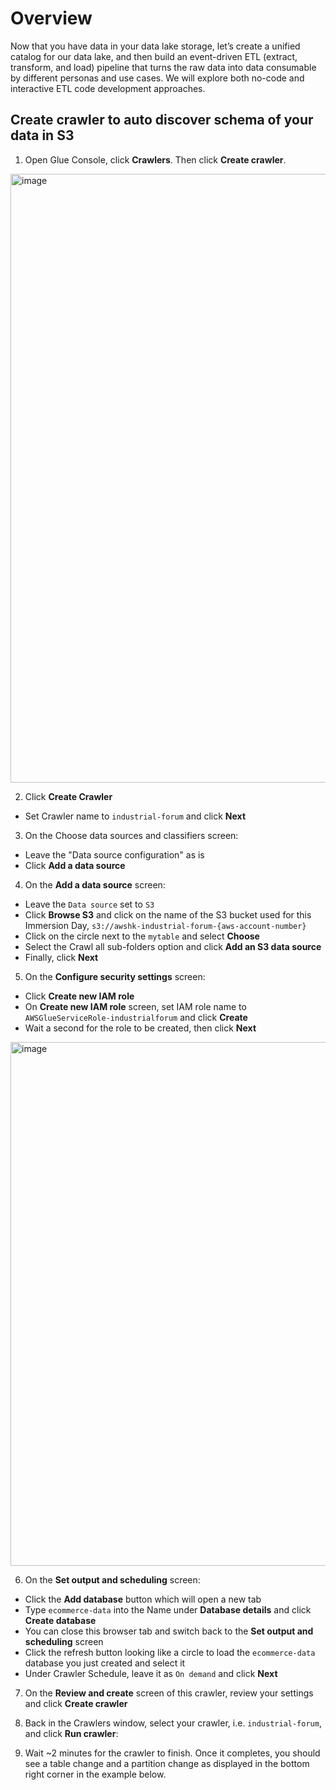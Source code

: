 # Overview
Now that you have data in your data lake storage, let’s create a unified catalog for our data lake, and then build an event-driven ETL (extract, transform, and load) pipeline that turns the raw data into data consumable by different personas and use cases. We will explore both no-code and interactive ETL code development approaches.

## Create crawler to auto discover schema of your data in S3
1. Open Glue Console, click **Crawlers**. Then click **Create crawler**.
<img width="974" alt="image" src="https://user-images.githubusercontent.com/108851851/226185529-21098a4a-7221-43a3-908a-15d6052a437e.png">

2. Click **Create Crawler**
- Set Crawler name to `industrial-forum` and click **Next**

3. On the Choose data sources and classifiers screen:
- Leave the "Data source configuration" as is
- Click **Add a data source**
4. On the **Add a data source** screen:
- Leave the `Data source` set to `S3`
- Click **Browse S3** and click on the name of the S3 bucket used for this Immersion Day, `s3://awshk-industrial-forum-{aws-account-number}`
- Click on the circle next to the `mytable` and select **Choose**
- Select the Crawl all sub-folders option and click **Add an S3 data source**
- Finally, click **Next**
5. On the **Configure security settings** screen:
- Click **Create new IAM role**
- On **Create new IAM role** screen, set IAM role name to `AWSGlueServiceRole-industrialforum` and click **Create**
- Wait a second for the role to be created, then click **Next**
<img width="838" alt="image" src="https://user-images.githubusercontent.com/108851851/226186427-2f942953-0773-4cfe-8fbe-ab3fc26e6c50.png">

6. On the **Set output and scheduling** screen:
- Click the **Add database** button which will open a new tab
- Type `ecommerce-data` into the Name under **Database details** and click **Create database**
- You can close this browser tab and switch back to the **Set output and scheduling** screen
- Click the refresh button looking like a circle to load the `ecommerce-data` database you just created and select it
- Under Crawler Schedule, leave it as `On demand` and click **Next**

7. On the **Review and create** screen of this crawler, review your settings and click **Create crawler**

8. Back in the Crawlers window, select your crawler, i.e. `industrial-forum`, and click **Run crawler**:

9. Wait ~2 minutes for the crawler to finish. Once it completes, you should see a table change and a partition change as displayed in the bottom right corner in the example below.
